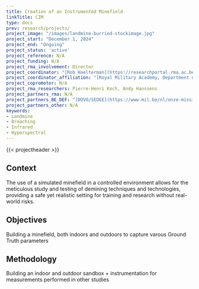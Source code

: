 ```yaml
---
title: Creation of an Instrumented Minefield
linkTitle: CIM
type: docs
prev: research/projects/
project_image: "/images/landmine-burried-stockimage.jpg" 
project_start: "December 1, 2024"
project_end: "Ongoing"
project_status: 'active'
project_reference: N/A
project_funding: N/A
project_rma_involvement: Director
project_coordinator: "[Rob Haelterman](https://researchportal.rma.ac.be/en/persons/robby-haelterman)"
project_coordinator_affiliation: "[Royal Military Academy, Department of Mathematics (MWMW)](https://researchportal.rma.ac.be/en/organisations/mathematics)"
project_copromotor: N/A
project_rma_researchers: Pierre-Henri Koch, Andy Hanssens
project_partners_rma: N/A
project_partners_BE_DEF: "[DOVO/SEDEE](https://www.mil.be/nl/onze-missies/belgie-dovo/) "
project_partners_other: N/A
keywords:
- Landmine
- Breaching
- Infrared
- Hyperspectral
---
```


{{< projectheader >}}


## Context
The use of a simulated minefield in a controlled environment allows for the meticulous study and testing of demining techniques and technologies, providing a safe yet realistic setting for training and research without real-world risks.

## Objectives
Building a minefield, both indoors and outdoors to capture varous Ground Truth parameters

## Methodology
Building an indoor and outdoor sandbox + instrumentation for measurements performed in other studies